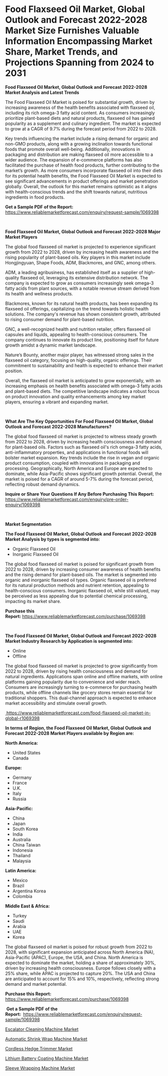 <p><h1>Food Flaxseed Oil Market, Global Outlook and Forecast 2022-2028 Market Size Furnishes Valuable Information Encompassing Market Share, Market Trends, and Projections Spanning from 2024 to 2031</h1></p><p><strong>Food Flaxseed Oil Market, Global Outlook and Forecast 2022-2028 Market Analysis and Latest Trends</strong></p>
<p><p>The Food Flaxseed Oil Market is poised for substantial growth, driven by increasing awareness of the health benefits associated with flaxseed oil, including its rich omega-3 fatty acid content. As consumers increasingly prioritize plant-based diets and natural products, flaxseed oil has gained popularity as a supplement and culinary ingredient. The market is expected to grow at a CAGR of 9.7% during the forecast period from 2022 to 2028.</p><p>Key trends influencing the market include a rising demand for organic and non-GMO products, along with a growing inclination towards functional foods that promote overall well-being. Additionally, innovations in packaging and distribution are making flaxseed oil more accessible to a wider audience. The expansion of e-commerce platforms has also facilitated the purchase of health food products, further contributing to the market’s growth. As more consumers incorporate flaxseed oil into their diets for its potential health benefits, the Food Flaxseed Oil Market is expected to see significant advancements in product offerings and market penetration globally. Overall, the outlook for this market remains optimistic as it aligns with health-conscious trends and the shift towards natural, nutritious ingredients in food products.</p></p>
<p><strong>Get a Sample PDF of the Report:&nbsp;</strong> <a href="https://www.reliablemarketforecast.com/enquiry/request-sample/1069398">https://www.reliablemarketforecast.com/enquiry/request-sample/1069398</a></p>
<p>&nbsp;</p>
<p><strong>Food Flaxseed Oil Market, Global Outlook and Forecast 2022-2028 Major Market Players</strong></p>
<p><p>The global food flaxseed oil market is projected to experience significant growth from 2022 to 2028, driven by increasing health awareness and the rising popularity of plant-based oils. Key players in this market include Hongjingyuan, Shape Foods, ADM, Blackmores, and GNC, among others.</p><p>ADM, a leading agribusiness, has established itself as a supplier of high-quality flaxseed oil, leveraging its extensive distribution network. The company is expected to grow as consumers increasingly seek omega-3 fatty acids from plant sources, with a notable revenue stream derived from its health and wellness products.</p><p>Blackmores, known for its natural health products, has been expanding its flaxseed oil offerings, capitalizing on the trend towards holistic health solutions. The company's revenue has shown consistent growth, attributed to rising consumer demand for plant-based nutrition.</p><p>GNC, a well-recognized health and nutrition retailer, offers flaxseed oil capsules and liquids, appealing to health-conscious consumers. The company continues to innovate its product line, positioning itself for future growth amidst a dynamic market landscape.</p><p>Nature’s Bounty, another major player, has witnessed strong sales in the flaxseed oil category, focusing on high-quality, organic offerings. Their commitment to sustainability and health is expected to enhance their market position.</p><p>Overall, the flaxseed oil market is anticipated to grow exponentially, with an increasing emphasis on health benefits associated with omega-3 fatty acids and plant-based diets. The competitive landscape indicates a robust focus on product innovation and quality enhancements among key market players, ensuring a vibrant and expanding market.</p></p>
<p>&nbsp;</p>
<p><strong>What Are The Key Opportunities For Food Flaxseed Oil Market, Global Outlook and Forecast 2022-2028 Manufacturers?</strong></p>
<p><p>The global food flaxseed oil market is projected to witness steady growth from 2022 to 2028, driven by increasing health consciousness and demand for plant-based oils. Factors such as flaxseed oil's rich omega-3 fatty acids, anti-inflammatory properties, and applications in functional foods will bolster market expansion. Key trends include the rise in vegan and organic product consumption, coupled with innovations in packaging and processing. Geographically, North America and Europe are expected to dominate, while Asia-Pacific shows significant growth potential. Overall, the market is poised for a CAGR of around 5-7% during the forecast period, reflecting robust demand dynamics.</p></p>
<p><strong>Inquire or Share Your Questions If Any Before Purchasing This Report:</strong> <a href="https://www.reliablemarketforecast.com/enquiry/pre-order-enquiry/1069398">https://www.reliablemarketforecast.com/enquiry/pre-order-enquiry/1069398</a></p>
<p>&nbsp;</p>
<p><strong>Market Segmentation</strong></p>
<p><strong>The Food Flaxseed Oil Market, Global Outlook and Forecast 2022-2028 Market Analysis by types is segmented into:</strong></p>
<p><ul><li>Organic Flaxseed Oil</li><li>Inorganic Flaxseed Oil</li></ul></p>
<p><p>The global food flaxseed oil market is poised for significant growth from 2022 to 2028, driven by increasing consumer awareness of health benefits and the rising demand for plant-based oils. The market is segmented into organic and inorganic flaxseed oil types. Organic flaxseed oil is preferred for its natural production methods and nutrient retention, appealing to health-conscious consumers. Inorganic flaxseed oil, while still valued, may be perceived as less appealing due to potential chemical processing, impacting its market share.</p></p>
<p><strong>Purchase this Report:&nbsp;</strong><a href="https://www.reliablemarketforecast.com/purchase/1069398">https://www.reliablemarketforecast.com/purchase/1069398</a></p>
<p>&nbsp;</p>
<p><strong>The Food Flaxseed Oil Market, Global Outlook and Forecast 2022-2028 Market Industry Research by Application is segmented into:</strong></p>
<p><ul><li>Online</li><li>Offline</li></ul></p>
<p><p>The global food flaxseed oil market is projected to grow significantly from 2022 to 2028, driven by rising health consciousness and demand for natural ingredients. Applications span online and offline markets, with online platforms gaining popularity due to convenience and wider reach. Consumers are increasingly turning to e-commerce for purchasing health products, while offline channels like grocery stores remain essential for traditional shoppers. This dual-channel approach is expected to enhance market accessibility and stimulate overall growth.</p></p>
<p><a href="https://www.reliablemarketforecast.com/food-flaxseed-oil-market-in-global-r1069398">&nbsp;https://www.reliablemarketforecast.com/food-flaxseed-oil-market-in-global-r1069398</a></p>
<p><strong>In terms of Region, the Food Flaxseed Oil Market, Global Outlook and Forecast 2022-2028 Market Players available by Region are:</strong></p>
<p>
    <p> <strong> North America: </strong>
        <ul>
            <li>United States</li>
            <li>Canada</li>
        </ul>
        </p> 
    <p> <strong> Europe: </strong>
        <ul>
            <li>Germany</li>
            <li>France</li>
            <li>U.K.</li>
            <li>Italy</li>
            <li>Russia</li>
        </ul>
        </p> 
    <p> <strong> Asia-Pacific: </strong>
        <ul>
            <li>China</li>
            <li>Japan</li>
            <li>South Korea</li>
            <li>India</li>
            <li>Australia</li>
            <li>China Taiwan</li>
            <li>Indonesia</li>
            <li>Thailand</li>
            <li>Malaysia</li>
        </ul>
        </p> 
    <p> <strong> Latin America: </strong>
        <ul>
            <li>Mexico</li>
            <li>Brazil</li>
            <li>Argentina Korea</li>
            <li>Colombia</li>
        </ul>
        </p> 
    <p> <strong> Middle East & Africa: </strong>
        <ul>
            <li>Turkey</li>
            <li>Saudi</li>
            <li>Arabia</li>
            <li>UAE</li>
            <li>Korea</li>
        </ul>
    </p>
    </p>
<p><p>The global flaxseed oil market is poised for robust growth from 2022 to 2028, with significant expansion anticipated across North America (NA), Asia-Pacific (APAC), Europe, the USA, and China. North America is expected to dominate the market, holding a share of approximately 30%, driven by increasing health consciousness. Europe follows closely with a 25% share, while APAC is projected to capture 20%. The USA and China are anticipated to account for 15% and 10%, respectively, reflecting strong demand and market potential.</p></p>
<p><strong>Purchase this Report: </strong><a href="https://www.reliablemarketforecast.com/purchase/1069398">https://www.reliablemarketforecast.com/purchase/1069398</a></p>
<p>&nbsp;<strong>Get a Sample PDF of the Report:&nbsp;&nbsp;</strong><a href="https://www.reliablemarketforecast.com/enquiry/request-sample/1069398">https://www.reliablemarketforecast.com/enquiry/request-sample/1069398</a></p>
<p><strong></strong></p>
<p><p><a href="https://www.linkedin.com/pulse/escalator-cleaning-machine-market-overview-global-trends-future-u6vhc?trackingId=9TP%2FxamJSLyDSyv2ETrFhw%3D%3D">Escalator Cleaning Machine Market</a></p><p><a href="https://www.linkedin.com/pulse/global-automatic-shrink-wrap-machine-market-focus-product-5fp3e?trackingId=XQLCsy6FSK29Zuq1FuKjSg%3D%3D">Automatic Shrink Wrap Machine Market</a></p><p><a href="https://www.linkedin.com/pulse/booming-cordless-hedge-trimmer-market-sector-analysis-mngrc?trackingId=H9tD9fYmRDCiKgemGug4CA%3D%3D">Cordless Hedge Trimmer Market</a></p><p><a href="https://www.linkedin.com/pulse/lithium-battery-coating-machine-industry-sector-market-76lec?trackingId=6f%2B3sdvkTluJhcDgcNq8xw%3D%3D">Lithium Battery Coating Machine Market</a></p><p><a href="https://www.linkedin.com/pulse/sleeve-wrapping-machine-market-global-share-ranking-g43ie?trackingId=Xv%2B2xRCrTHWNLXDib3w3Lg%3D%3D">Sleeve Wrapping Machine Market</a></p></p>